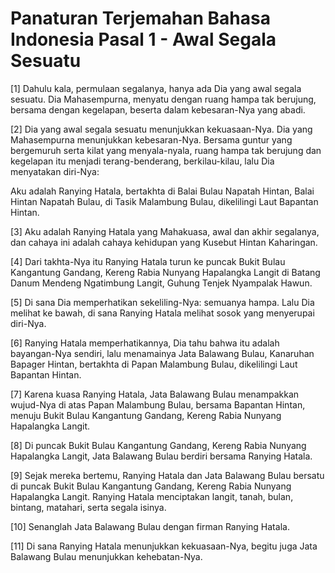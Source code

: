 # Panaturan Terjemahan Bahasa Indonesia Pasal 1 - Awal Segala Sesuatu

[1] Dahulu kala, permulaan segalanya, hanya ada Dia yang awal segala sesuatu. Dia Mahasempurna, menyatu dengan ruang hampa tak berujung, bersama dengan kegelapan, beserta dalam kebesaran-Nya yang abadi.

[2] Dia yang awal segala sesuatu menunjukkan kekuasaan-Nya. Dia yang Mahasempurna menunjukkan kebesaran-Nya. Bersama guntur yang bergemuruh serta kilat yang menyala-nyala, ruang hampa tak berujung dan kegelapan itu menjadi terang-benderang, berkilau-kilau, lalu Dia menyatakan diri-Nya:

Aku adalah Ranying Hatala, bertakhta di Balai Bulau Napatah Hintan, Balai Hintan Napatah Bulau, di Tasik Malambung Bulau, dikelilingi Laut Bapantan Hintan.

[3] Aku adalah Ranying Hatala yang Mahakuasa, awal dan akhir segalanya, dan cahaya ini adalah cahaya kehidupan yang Kusebut Hintan Kaharingan.

[4] Dari takhta-Nya itu Ranying Hatala turun ke puncak Bukit Bulau Kangantung Gandang, Kereng Rabia Nunyang Hapalangka Langit di Batang Danum Mendeng Ngatimbung Langit, Guhung Tenjek Nyampalak Hawun.

[5] Di sana Dia memperhatikan sekeliling-Nya: semuanya hampa. Lalu Dia melihat ke bawah, di sana Ranying Hatala melihat sosok yang menyerupai diri-Nya.

[6] Ranying Hatala memperhatikannya, Dia tahu bahwa itu adalah bayangan-Nya sendiri, lalu menamainya Jata Balawang Bulau, Kanaruhan Bapager Hintan, bertakhta di Papan Malambung Bulau, dikelilingi Laut Bapantan Hintan.

[7] Karena kuasa Ranying Hatala, Jata Balawang Bulau menampakkan wujud-Nya di atas Papan Malambung Bulau, bersama Bapantan Hintan, menuju Bukit Bulau Kangantung Gandang, Kereng Rabia Nunyang Hapalangka Langit.

[8] Di puncak Bukit Bulau Kangantung Gandang, Kereng Rabia Nunyang Hapalangka Langit, Jata Balawang Bulau berdiri bersama Ranying Hatala.

[9] Sejak mereka bertemu, Ranying Hatala dan Jata Balawang Bulau bersatu di puncak Bukit Bulau Kangantung Gandang, Kereng Rabia Nunyang Hapalangka Langit. Ranying Hatala menciptakan langit, tanah, bulan, bintang, matahari, serta segala isinya.

[10] Senanglah Jata Balawang Bulau dengan firman Ranying Hatala.

[11] Di sana Ranying Hatala menunjukkan kekuasaan-Nya, begitu juga Jata Balawang Bulau menunjukkan kehebatan-Nya.
